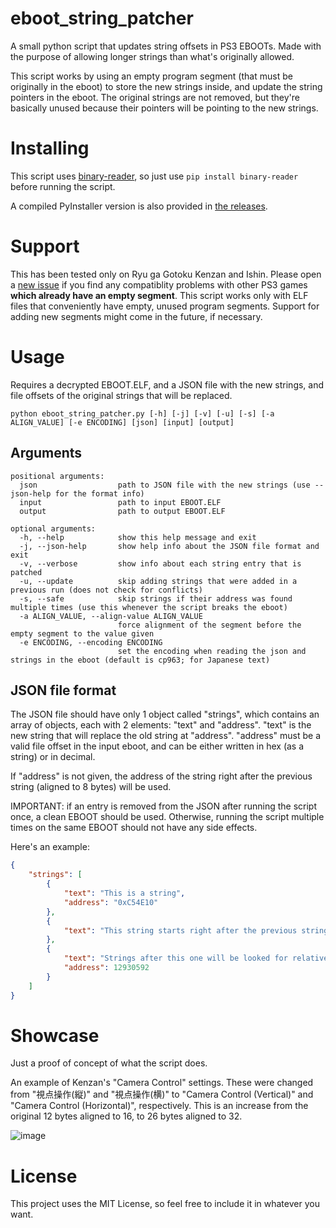 # eboot_string_patcher
A small python script that updates string offsets in PS3 EBOOTs. Made with the purpose of allowing longer strings than what's originally allowed.

This script works by using an empty program segment (that must be originally in the eboot) to store the new strings inside, and update the string pointers in the eboot. The original strings are not removed, but they're basically unused because their pointers will be pointing to the new strings.



# Installing
This script uses [binary-reader](https://pypi.org/project/binary-reader/), so just use `pip install binary-reader` before running the script.

A compiled PyInstaller version is also provided in [the releases](https://github.com/SutandoTsukai181/eboot_string_patcher/releases).

# Support
This has been tested only on Ryu ga Gotoku Kenzan and Ishin. Please open a [new issue](https://github.com/SutandoTsukai181/eboot_string_patcher/issues/new) if you find any compatiblity problems with other PS3 games **which already have an empty segment**. This script works only with ELF files that conveniently have empty, unused program segments. Support for adding new segments might come in the future, if necessary.

# Usage
Requires a decrypted EBOOT.ELF, and a JSON file with the new strings, and file offsets of the original strings that will be replaced.

`python eboot_string_patcher.py [-h] [-j] [-v] [-u] [-s] [-a ALIGN_VALUE] [-e ENCODING] [json] [input] [output]`
## Arguments
```
positional arguments:
  json                  path to JSON file with the new strings (use --json-help for the format info)
  input                 path to input EBOOT.ELF
  output                path to output EBOOT.ELF

optional arguments:
  -h, --help            show this help message and exit
  -j, --json-help       show help info about the JSON file format and exit
  -v, --verbose         show info about each string entry that is patched
  -u, --update          skip adding strings that were added in a previous run (does not check for conflicts)
  -s, --safe            skip strings if their address was found multiple times (use this whenever the script breaks the eboot)
  -a ALIGN_VALUE, --align-value ALIGN_VALUE
                        force alignment of the segment before the empty segment to the value given
  -e ENCODING, --encoding ENCODING
                        set the encoding when reading the json and strings in the eboot (default is cp963; for Japanese text)
```
## JSON file format
The JSON file should have only 1 object called "strings", which contains an array of objects,
each with 2 elements: "text" and "address". "text" is the new string that will replace the old string at "address".
"address" must be a valid file offset in the input eboot, and can be either written in hex (as a string) or in decimal.

If "address" is not given, the address of the string right after the previous string (aligned to 8 bytes) will be used.

IMPORTANT: if an entry is removed from the JSON after running the script once, a clean EBOOT should be used.
Otherwise, running the script multiple times on the same EBOOT should not have any side effects.

Here's an example:
```json
{
    "strings": [
        {
            "text": "This is a string",
            "address": "0xC54E10"
        },
        {
            "text": "This string starts right after the previous string"
        },
        {
            "text": "Strings after this one will be looked for relative to this address (if their address is not given)",
            "address": 12930592
        }
    ]
}
```
# Showcase
Just a proof of concept of what the script does.

An example of Kenzan's "Camera Control" settings. These were changed from "視点操作(縦)" and "視点操作(横)" to "Camera Control (Vertical)" and "Camera Control (Horizontal)", respectively. This is an increase from the original 12 bytes aligned to 16, to 26 bytes aligned to 32.

![image](https://user-images.githubusercontent.com/52977072/118058489-f6ae0c80-b396-11eb-8f97-f6098480f0f5.png)

# License
This project uses the MIT License, so feel free to include it in whatever you want.
